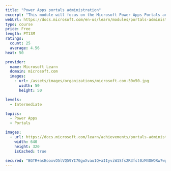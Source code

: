 ```yaml
---
title: "Power Apps portals administration"
excerpt: "This module will focus on the Microsoft Power Apps Portals administration and using the Power Apps admin center. Additional actions and features are available that you can use to enhance portal functionality."
webUrl: https://docs.microsoft.com/en-us/learn/modules/portals-administration/
type: course
price: Free
length: PT13M
ratings:
  count: 25
  average: 4.56
heat: 50

provider:
  name: Microsoft Learn
  domain: microsoft.com
  images:
    - url: /assets/images/organizations/microsoft.com-50x50.jpg
      width: 50
      height: 50

levels:
  - Intermediate

topics:
  - Power Apps
  - Portals

images:
  - url: https://docs.microsoft.com/learn/achievements/portals-administration-social.png
    width: 640
    height: 320
    isCached: true

secured: "BGTR+asEooxvO5lVQ59YI7GgwXvau1Q+aIIyviW1Sfs2R3fst0zM4OWORw7wgQ8N4+/uv+fdg+VlYRh1B+74TYmPVML2Ng0THzk0HQ8Wy00GdFh+1SC+sdZpfwDs7Gyo8bbNAFv2dgN3O8Kpl9WmFli1NNZEZBX37WNSMx0FDDGi3QjoPVH+NZP9ZDgSwAM3EEeSk4onM5n1sjVEvO7dXqAaErQtJeTsICwAAoXHkjGT0fzhT/CuixeWgRQCYWqe5nC0ZuqYH7SaJARS1/+ODHTXfIv3fcs/ESCiEoACBA+kKLiIhiuzLxQOwQaNRl6E1JCLHG4UuUbcX7TAMW16tPKSAzCUvqj5JA9GMg/lw4qT0n1F2u4o5UtntRswOPPMLjFUlfj3K0LlwWEEjIGfWw==;lrH3AsDM8JRvaoyIsffcKQ=="
---
```


